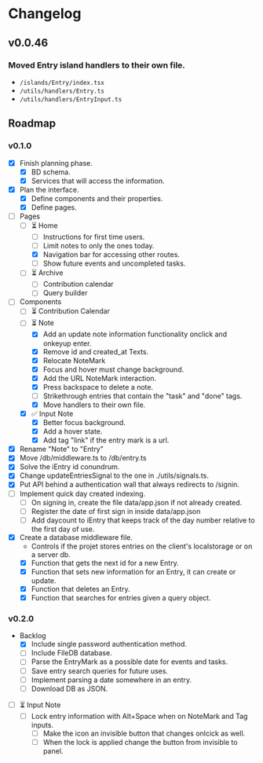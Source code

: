 # Changelog

## v0.0.46

### Moved Entry island handlers to their own file.
  - `/islands/Entry/index.tsx`
  - `/utils/handlers/Entry.ts`
  - `/utils/handlers/EntryInput.ts`

## Roadmap

### v0.1.0

- [x] Finish planning phase.
  - [x] BD schema.
  - [x] Services that will access the information.
- [x] Plan the interface.
  - [x] Define components and their properties.
  - [x] Define pages.
- [ ] Pages
  - [ ] ⏳ Home
    - [ ] Instructions for first time users.
    - [ ] Limit notes to only the ones today.
    - [x] Navigation bar for accessing other routes.
    - [ ] Show future events and uncompleted tasks.
  - [ ] ⏳ Archive
    - [ ] Contribution calendar
    - [ ] Query builder
- [ ] Components
  - [ ] ⏳ Contribution Calendar
  - [ ] ⏳ Note
    - [x] Add an update note information functionality onclick and onkeyup enter.
    - [x] Remove id and created_at Texts.
    - [x] Relocate NoteMark
    - [x] Focus and hover must change background.
    - [x] Add the URL NoteMark interaction.
    - [x] Press backspace to delete a note.
    - [ ] Strikethrough entries that contain the "task" and "done" tags.
    - [x] Move handlers to their own file.
  - [x] ✅ Input Note
    - [x] Better focus background.
    - [x] Add a hover state.
    - [x] Add tag "link" if the entry mark is a url.
- [x] Rename "Note" to "Entry"
- [x] Move /db/middleware.ts to /db/entry.ts
- [x] Solve the iEntry id conundrum.
- [x] Change updateEntriesSignal to the one in ./utils/signals.ts.
- [x] Put API behind a authentication wall that always redirects to /signin.
- [ ] Implement quick day created indexing.
  - [ ] On signing in, create the file data/app.json if not already created.
  - [ ] Register the date of first sign in inside data/app.json
  - [ ] Add daycount to iEntry that keeps track of the day number relative to the first day of use.
- [x] Create a database middleware file.
  - Controls if the projet stores entries on the client's localstorage or on a server db.
  - [x] Function that gets the next id for a new Entry.
  - [x] Function that sets new information for an Entry, it can create or update.
  - [x] Function that deletes an Entry.
  - [x] Function that searches for entries given a query object.

### v0.2.0

  - Backlog
    - [x] Include single password authentication method.
    - [ ] Include FileDB database.
    - [ ] Parse the EntryMark as a possible date for events and tasks.
    - [ ] Save entry search queries for future uses.
    - [ ] Implement parsing a date somewhere in an entry.
    - [ ] Download DB as JSON.
  - [ ] ⏳ Input Note
    - [ ] Lock entry information with Alt+Space when on NoteMark and Tag inputs.
      - [ ] Make the icon an invisible button that changes onlcick as well.
      - [ ] When the lock is applied change the button from invisible to panel.